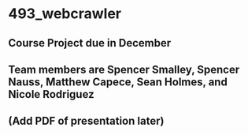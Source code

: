 # 493_webcrawler

## Course Project due in December
## Team members are Spencer Smalley, Spencer Nauss, Matthew Capece, Sean Holmes, and Nicole Rodriguez

## (Add PDF of presentation later)